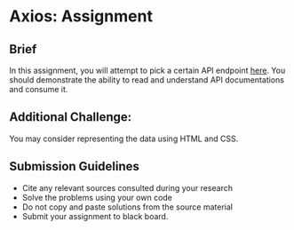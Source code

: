 # Axios: Assignment

## Brief

In this assignment, you will attempt to pick a certain API endpoint [here](https://data.gov.sg/developer). You should demonstrate the ability to read and understand API documentations and consume it.

## Additional Challenge:

You may consider representing the data using HTML and CSS.

## Submission Guidelines

- Cite any relevant sources consulted during your research
- Solve the problems using your own code
- Do not copy and paste solutions from the source material
- Submit your assignment to black board.
